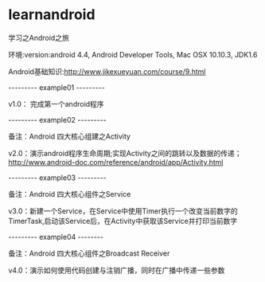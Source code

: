 # learnandroid
学习之Android之旅

环境:version:android 4.4, Android Developer Tools, Mac OSX 10.10.3, JDK1.6

Android基础知识:http://www.jikexueyuan.com/course/9.html

--------- example01 ---------

v1.0： 完成第一个android程序

--------- example02 ---------

备注：Android 四大核心组建之Activity

v2.0：演示android程序生命周期;实现Activity之间的跳转以及数据的传递； http://www.android-doc.com/reference/android/app/Activity.html

--------- example03 ---------

备注：Android 四大核心组件之Service

v3.0：新建一个Service，在Service中使用Timer执行一个改变当前数字的TimerTask,启动该Service后，在Activity中获取该Service并打印当前数字

--------- example04 --------

备注：Android 四大核心组件之Broadcast Receiver

v4.0：演示如何使用代码创建与注销广播，同时在广播中传递一些参数
